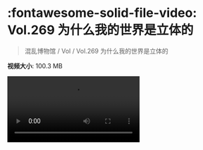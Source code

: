 # :fontawesome-solid-file-video: Vol.269 为什么我的世界是立体的

> 混乱博物馆 / Vol / Vol.269 为什么我的世界是立体的

**视频大小**: 100.3 MB

<div class="video"><video src="https://file.hsyhx.top/archive/混乱博物馆/Vol/Vol.269 为什么我的世界是立体的.mp4" controls preload>🤔 您的浏览器不支持 video 标签</video></div>